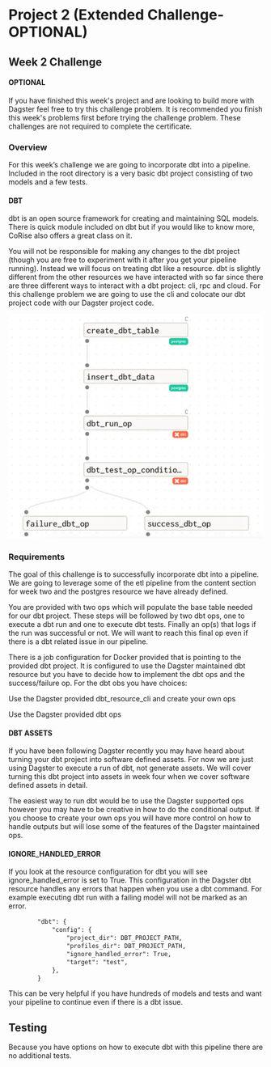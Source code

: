 # Project 2 (Extended Challenge- OPTIONAL)

## Week 2 Challenge
#### OPTIONAL
If you have finished this week's project and are looking to build more with Dagster feel free to try this challenge problem. It is recommended you finish this week's problems first before trying the challenge problem. These challenges are not required to complete the certificate.

### Overview
For this week’s challenge we are going to incorporate dbt into a pipeline. Included in the root  directory is a very basic dbt project consisting of two models and a few tests.

#### DBT
dbt is an open source framework for creating and maintaining SQL models. There is quick  module included on dbt but if you would like to know more, CoRise also offers a great class on it.

You will not be responsible for making any changes to the dbt project (though you are free to experiment with it after you get your pipeline running). Instead we will focus on treating dbt like a resource. dbt is slightly different from the other resources we have interacted with so far since there are three different ways to interact with a dbt project: cli, rpc and cloud. For this challenge problem we are going to use the cli and colocate our dbt project code with our Dagster project code.

![alt-text](img_02c_01.png)

### Requirements
The goal of this challenge is to successfully incorporate dbt into a pipeline. We are going to leverage some of the etl pipeline from the content section for week two and the postgres resource we have already defined.

You are provided with two ops which will populate the base table needed for our dbt project. These steps will be followed by two dbt ops, one to execute a dbt run and one to execute dbt tests. Finally an op(s) that logs if the run was successful or not. We will want to reach this final op even if there is a dbt related issue in our pipeline.

There is a job configuration for Docker provided that is pointing to the provided dbt project. It is configured to use the Dagster maintained dbt resource but you have to decide how to implement the dbt ops and the success/failure op. For the dbt obs you have choices:

Use the Dagster provided dbt_resource_cli and create your own ops

Use the Dagster provided dbt ops

#### DBT ASSETS
If you have been following Dagster recently you may have heard about turning your dbt project into software defined assets. For now we are just using Dagster to execute a run of dbt, not generate assets. We will cover turning this dbt project into assets in week four when we cover software defined assets in detail.

The easiest way to run dbt would be to use the Dagster supported ops however you may have to be creative in how to do the conditional output. If you choose to create your own ops you will have more control on how to handle outputs but will lose some of the features of the Dagster maintained ops.

#### IGNORE_HANDLED_ERROR
If you look at the resource configuration for dbt you will see ignore_handled_error is set to True. This configuration in the Dagster dbt resource handles any errors that happen when you use a dbt command. For example executing dbt run with a failing model will not be marked as an error.

```
        "dbt": {
            "config": {
                "project_dir": DBT_PROJECT_PATH,
                "profiles_dir": DBT_PROJECT_PATH,
                "ignore_handled_error": True,
                "target": "test",
            },
        }
```

This can be very helpful if you have hundreds of models and tests and want your pipeline to continue even if there is a dbt issue.

## Testing
Because you have options on how to execute dbt with this pipeline there are no additional tests. 